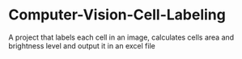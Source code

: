 # Computer-Vision-Cell-Labeling
A project that labels each cell in an image, calculates cells area and brightness level and output it in an excel file 

